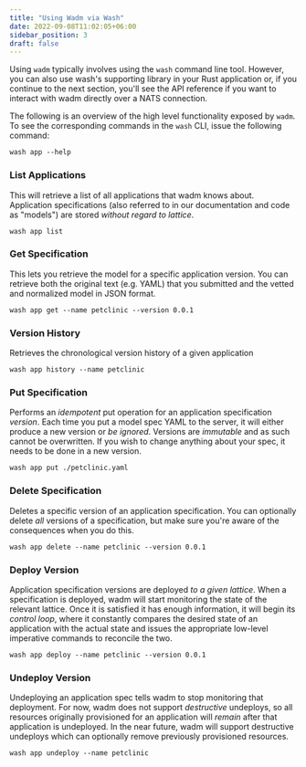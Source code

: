 ```yaml
---
title: "Using Wadm via Wash"
date: 2022-09-08T11:02:05+06:00
sidebar_position: 3
draft: false
---
```


Using `wadm` typically involves using the `wash` command line tool. However, you can also use wash's supporting library in your Rust application or, if you continue to the next section, you'll see the API reference if you want to interact with wadm directly over a NATS connection.

The following is an overview of the high level functionality exposed by `wadm`. To see the corresponding commands in the `wash` CLI, issue the following command:

```
wash app --help
```

### List Applications

This will retrieve a list of all applications that wadm knows about. Application specifications (also referred to in our documentation and code as "models") are stored _without regard to lattice_.

```
wash app list
```

### Get Specification

This lets you retrieve the model for a specific application version. You can retrieve both the original text (e.g. YAML) that you submitted and the vetted and normalized model in JSON format.

```
wash app get --name petclinic --version 0.0.1
```

### Version History

Retrieves the chronological version history of a given application

```
wash app history --name petclinic
```

### Put Specification

Performs an _idempotent_ put operation for an application specification _version_. Each time you put a model spec YAML to the server, it will either produce a new version or _be ignored_. Versions are _immutable_ and as such cannot be overwritten. If you wish to change anything about your spec, it needs to be done in a new version.

```
wash app put ./petclinic.yaml
```

### Delete Specification

Deletes a specific version of an application specification. You can optionally delete _all_ versions of a specification, but make sure you're aware of the consequences when you do this.

```
wash app delete --name petclinic --version 0.0.1
```

### Deploy Version

Application specification versions are deployed _to a given lattice_. When a specification is deployed, wadm will start monitoring the state of the relevant lattice. Once it is satisfied it has enough information, it will begin its _control loop_, where it constantly compares the desired state of an application with the actual state and issues the appropriate low-level imperative commands to reconcile the two.

```
wash app deploy --name petclinic --version 0.0.1
```

### Undeploy Version

Undeploying an application spec tells wadm to stop monitoring that deployment. For now, wadm does not support _destructive_ undeploys, so all resources originally provisioned for an application will _remain_ after that application is undeployed. In the near future, wadm will support destructive undeploys which can optionally remove previously provisioned resources.

```
wash app undeploy --name petclinic
```
